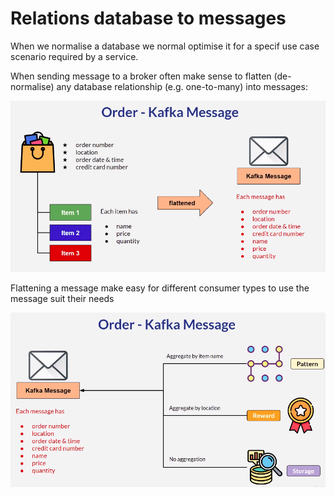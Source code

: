 # Relations database to messages

When we normalise a database we normal optimise it for a specif use case scenario required by a service. 

When sending message to a broker often make sense to flatten \(de-normalise\) any database relationship \(e.g. one-to-many\) into messages:  

![](../../../.gitbook/assets/image%20%287%29.png)

Flattening a message make easy for different consumer types to use the message suit  their needs

![](../../../.gitbook/assets/image%20%288%29.png)

